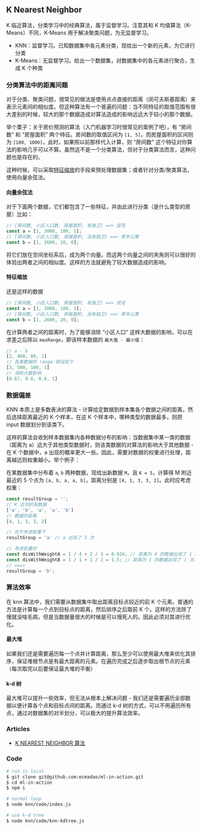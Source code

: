 ## K Nearest Neighbor

K 临近算法，分类学习中的经典算法，属于监督学习。注意其和 K 均值算法（K-Means）不同，K-Means 用于解决聚类问题，为无监督学习。

- KNN：监督学习。已知数据集中各元素分类，现给出一个新的元素，为它进行分类
- K-Means：无监督学习。给出一个数据集，对数据集中的各元素进行聚合，生成 K 个种类

### 分类算法中的距离问题

对于分类、聚类问题，很常见的做法是使用点点直接的距离（闵可夫斯基距离）来表示元素间的相似度。但这种算法有一个普遍的问题：当不同特征的取值范围有很大差别的时候，较大的那个数据造成对算法造成的影响远远大于较小的那个数据。

举个栗子：关于房价预测的算法（入门机器学习时很常见的案例了吧），有 “房间数” 和 “房屋面积” 两个特征。房间数的取值区间为 `[1, 5]`，而房屋面积的区间则为 `[100, 1000]`，此时，如果照以前那样代入计算，则 “房间数” 这个特征对你算法的影响几乎可以不算。虽然这不是一个分类算法，但对于分类算法而言，这种问题也是存在的。

这种时候，可以采取[特征缩放](https://zh.wikipedia.org/zh/特征缩放)的手段来预处理数据集；或者针对分类/聚类算法，使用向量余弦法。

#### 向量余弦法

对于下面两个数据，它们都包含了一些特征，并由此进行分类（是什么类型的房屋）比如：

```javascript
// [房间数, 小区人口数, 房屋面积, 有独卫] ==> 民宅
const a = [3, 3000, 100, 1];
// [房间数, 小区人口数, 房屋面积, 没有独卫] ==> 青年公寓
const b = [1, 2600, 20, 0];
```

将它们放在空间坐标系后，成为两个向量。而这两个向量之间的夹角则可以很好的体验出两者之间的相似度。这样的方法就避免了较大数据造成的影响。

#### 特征缩放

还是这样的数据

```javascript
// [房间数, 小区人口数, 房屋面积, 有独卫] ==> 民宅
const a = [3, 3000, 100, 1];
// [房间数, 小区人口数, 房屋面积, 没有独卫] ==> 青年公寓
const b = [1, 2600, 20, 0];
```

在计算两者之间的距离时，为了能够消除 “小区人口” 这样大数据的影响，可以在求差之后除以 `maxRange`，即该样本数据的 `最大值 - 最小值`：

```javascript
// a - b
[2, 400, 80, 1]
// 各类数据的 range 假设如下
[3, 500, 100, 1]
// 消除大数影响
[0.67, 0.8, 0.8, 1]
```

### 数据偏差

KNN 本质上是多数表决的算法 - 计算给定数据到样本集各个数据之间的距离，然后选择距离最近的 K 个样本，在这 K 个样本中，哪种类型的数据最多，则把 input 数据划分到该类下。

这样的算法会收到样本数据集内各种数据分布的影响：当数据集中某一类的数据（距离为 a）远大于其他类型数据时，则该类数据的对算法的影响大于其他数据 - 在 K 个数据中，a 出现的概率更大一些。因此，需要对数据的权重进行处理，距离越远则权重越小。举个例子：

在某数据集中分布着 `a`, `b` 两种数据，现给出新数据 `M`，且 `K = 5`，计算得 M 附近最近的 5 个点为 `[a, b, a, a, b]`，距离分别是 `[4, 1, 3, 3, 2]`。此时应考虑权重：

```javascript
const resultGroup = '';
// K 近邻的各数据
['a', 'b', 'a', 'a', 'b']
// 数据的距离
[4, 1, 3, 3, 2]

// 在不考虑权重下
resultGroup = 'a' // a 出现了 3 次

// 考虑权重时
const disWithWeightA = 1 / 4 + 2 / 3 = 0.916; // 距离为 4 的数据出现了 1 次，距离为 3 的数据出现了 2 次
const disWithWeightB = 1 / 1 + 1 / 2 = 1.5; // 距离为 1 的数据出现了 1 次，距离为 2 的数据出现了 1 次
// ===>
resultGroup = 'b';
```

### 算法效率

在 knn 算法中，我们需要从数据集中取出距离目标点较近的前 K 个元素。普通的方法是计算每一个点到目标点的距离，然后排序之后取前 K 个。这样的方法除了慢就没啥毛病，但是当数据量很大的时候是可以慢死人的。因此必须对其进行优化。

#### 最大堆

如果我们还是需要遍历每一个点并计算距离，那么至少可以使用最大堆来优化其排序，保证堆根节点是有最大距离的元素。在遍历完成之后逐步取出根节点的元素（每次取完以后要保证最大堆的平衡）

#### k-d 树

最大堆可以提升一些效率，但无法从根本上解决问题 - 我们还是需要遍历全部数据以便计算各个点和目标点间的距离。而通过 k-d 树的方式，可以不用遍历所有点，通过对数据集的对半划分，可以极大的提升算法效率。

### Articles

- [K NEAREST NEIGHBOR 算法](http://coolshell.cn/articles/8052.html)

### Code

```bash
# run in local
$ git clone git@github.com:ecmadao/ml-in-action.git
$ cd ml-in-action
$ npm i

# normal loop
$ node knn/code/index.js

# use k-d tree
$ node knn/code/knn-kdtree.js
```
